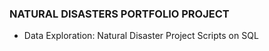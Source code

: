 ### NATURAL DISASTERS PORTFOLIO PROJECT

* Data Exploration: Natural Disaster Project Scripts on SQL
